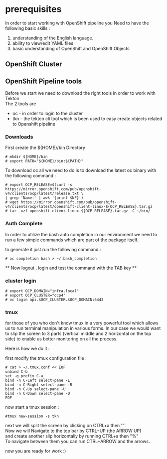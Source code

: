 # prerequisites

In order to start working with OpenShift pipeline you Need to have the following basic skills :

  1. understanding of the English language.
  2. ability to view/edit YAML files
  3. basic understanding of OpenShift and OpenShift Objects


## OpenShift Cluster

## OpenShift Pipeline tools   

Before we start we need to download the right tools in order to work with Tekton  
The 2 tools are
  - oc - in order to login to the cluster
  - tkn - the tekton cli tool which is been used to easy create objects related to Openshift pipeline


### Downloads

First create the ${HOME}/bin Directory

    # mkdir ${HOME}/bin
    # export PATH="${HOME}/bin:${PATH}"

To download oc all we need to do is to download the latest oc binary with the following command :

    # export OCP_RELEASE=$(curl -s https://mirror.openshift.com/pub/openshift-v4/clients/ocp/latest/release.txt \
    | grep 'Name:' | awk '{print $NF}')
    # wget https://mirror.openshift.com/pub/openshift-v4/clients/ocp/latest/openshift-client-linux-${OCP_RELEASE}.tar.gz
    # tar -xzf openshift-client-linux-${OCP_RELEASE}.tar.gz -C ~/bin/


### Auth Complete

In order to utilize the bash auto completion in our environment we need to run a few simple commands which are part of the package itself.  

to generate it just run the following command :

    # oc completion bash > ~/.bash_completion

** Now logout , login and test the command with the TAB key **

### cluster login

    # export OCP_DOMAIN="infra.local"
    # export OCP_CLUSTER="ocp4"
    # oc login api.$OCP_CLUSTER.$OCP_DOMAIN:6443

### tmux

for those of you who don't know tmux in a very powerful tool which allows us to run terminal manipulation in various forms. In our case we would want to slip the screen to 3 parts (vertical middle and 2 horizontal on the top side) to enable us better monitoring on all the process.

Here is how we do it :

first modify the tmux configuration file :

    # cat > ~/.tmux.conf << EOF
    unbind C-b
    set -g prefix C-a
    bind -n C-Left select-pane -L
    bind -n C-Right select-pane -R
    bind -n C-Up select-pane -U
    bind -n C-Down select-pane -D
    EOF

now start a tmux session :

    #tmux new-session -s tkn

next we will split the screen by clicking on CTRL+a then '"'.  
Now we will Navigate to the top bar by CTRL+UP (the ARROW UP)  
and create another slip horizontally by running CTRL+a then "%"  
To navigate between them you can run CTRL+ARROW and the arrows.  

now you are ready for work :)  


